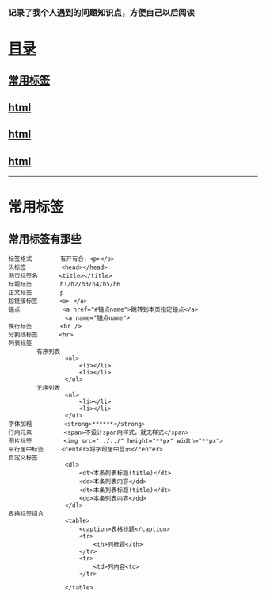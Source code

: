 ### 记录了我个人遇到的问题知识点，方便自己以后阅读
# <a  href="#list">目录</a>
  ## <a href="#lable">常用标签</a>
  ## <a href="#html">html</a>
  ## <a href="#html">html</a>
  ## <a href="#html">html</a>
    
***
# <a name="lable">常用标签</a>
## 常用标签有那些
    标签格式        有开有合，<p></p>
    头标签          <head></head>
    网页标签名      <title></title>
    标题标签        h1/h2/h3/h4/h5/h6
    正文标签        p
    超链接标签      <a> </a>    
    锚点            <a href="#锚点name">跳转到本页指定锚点</a>
                    <a name="锚点name">
    换行标签        <br />
    分割线标签      <hr>
    列表标签    
            有序列表
                    <ol>
                        <li></li>
                        <li></li>
                    </ol>
            无序列表
                    <ul>
                        <li></li>
                        <li></li>
                    </ul>
    字体加粗         <strong>******</strong>
    行内元素         <span>不设计span内样式，就无样式</span>
    图片标签         <img src="../../" height="**px" width="**px">
    平行居中标签     <center>将字段居中显示</center>
    自定义标签      
                    <dl>
                        <dt>本条列表标题(title)</dt>
                        <dd>本条列表内容</dd>
                        <dt>本条列表标题(title)</dt>
                        <dd>本条列表内容</dd>
                    </dl>
    表格标签组合
                    <table>
                        <caption>表格标题</caption>
                        <tr>
                            <th>列标题</th>
                        </tr>
                        <tr>
                            <td>列内容<td>
                        </tr>
                        
                    </table>
